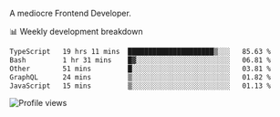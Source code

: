 A mediocre Frontend Developer.

📊 Weekly development breakdown
<!--START_SECTION:waka-->

```txt
TypeScript   19 hrs 11 mins  █████████████████████▒░░░   85.63 %
Bash         1 hr 31 mins    █▓░░░░░░░░░░░░░░░░░░░░░░░   06.81 %
Other        51 mins         █░░░░░░░░░░░░░░░░░░░░░░░░   03.81 %
GraphQL      24 mins         ▒░░░░░░░░░░░░░░░░░░░░░░░░   01.82 %
JavaScript   15 mins         ▒░░░░░░░░░░░░░░░░░░░░░░░░   01.13 %
```

<!--END_SECTION:waka-->

<img src="https://gpvc.arturio.dev/iqbalfasri" alt="Profile views"/>
